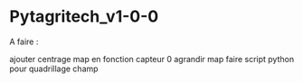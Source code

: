 # Pytagritech_v1-0-0


A faire :

ajouter centrage map en fonction capteur 0
agrandir map
faire script python pour quadrillage champ
